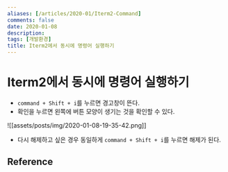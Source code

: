 ```yaml
---
aliases: [/articles/2020-01/Iterm2-Command]
comments: false
date: 2020-01-08
description: 
tags: [개발환경]
title: Iterm2에서 동시에 명령어 실행하기
---
```

# Iterm2에서 동시에 명령어 실행하기
- `command + Shift + i`를 누르면 경고창이 뜬다.
- 확인을 누르면 왼쪽에 버튼 모양이 생기는 것을 확인할 수 있다.

![[assets/posts/img/2020-01-08-19-35-42.png]]

- 다시 해제하고 싶은 경우 동일하게 `command + Shift + i`를 누르면 해제가 된다.


## Reference
